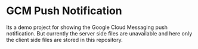 # GCM Push Notification
 Its a demo project for showing the Google Cloud Messaging push notification. But currently the server side files are unavailable and here only the client side files are stored in this repository.
